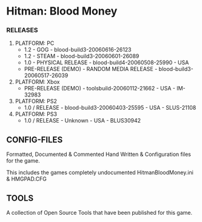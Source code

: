 # Hitman: Blood Money

### RELEASES

1. PLATFORM: PC
   - 1.2	- GOG - blood-build3-20060616-26123
   - 1.2	- STEAM - blood-build3-20060601-26089
   - 1.0 - PHYSICAL RELEASE - blood-build4-20060508-25990 - USA		
   - PRE-RELEASE	(DEMO) - RANDOM MEDIA RELEASE - blood-build3-20060517-26039
2. PLATFORM: Xbox
   - PRE-RELEASE	(DEMO) - toolsbuild-20060112-21662 - USA - IM-32983
3. PLATFORM: PS2
   - 1.0 / RELEASE - blood-build3-20060403-25595 - USA - SLUS-21108
4. PLATFORM: PS3
   - 1.0 / RELEASE - Unknown - USA - BLUS30942

## CONFIG-FILES
Formatted, Documented & Commented Hand Written & Configuration files for the game.

This includes the games completely undocumented HitmanBloodMoney.ini & HMGPAD.CFG

## TOOLS
A collection of Open Source Tools that have been published for this game.
